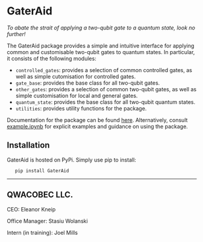 # GaterAid
_To abate the strait of applying a two-qubit gate to a quantum state, look no further!_

The GaterAid package provides a simple and intuitive interface for applying common and customisable two-qubit gates to quantum states. In particular, it consists of the following modules:

* ``controlled_gates``: provides a selection of common controlled gates, as well as simple cutomisation for controlled gates.
* ``gate_base``: provides the base class for all two-qubit gates.
* ``other_gates``: provides a selection of common two-qubit gates, as well as simple customisation for local and general gates.
* ``quantum_state``: provides the base class for all two-qubit quantum states.
* ``utilities``: provides utility functions for the package.

Documentation for the package can be found [here](https://tinyurl.com/y65m7tcm). Alternatively, consult [example.ipynb](https://github.com/QC2-python-SE/QWACOBEC/blob/main/example.ipynb) for explicit examples and guidance on using the package.

Installation
------------

GaterAid is hosted on PyPi. Simply use pip to install:

```
   pip install GaterAid
```

----

QWACOBEC LLC.
-------------

CEO: Eleanor Kneip

Office Manager: Stasiu Wolanski

Intern (in training): Joel Mills
